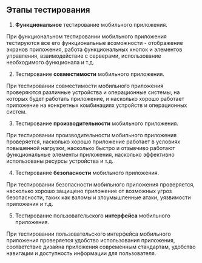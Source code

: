 ## Этапы тестирования


1. **Функциональное** тестирование мобильного приложения.

При функциональном тестировании мобильного приложения тестируются все его функциональные возможности - отображение экранов приложения, работа функциональных кнопок и элементов управления, взаимодействие с серверами, использование необходимого функционала и т.д.

2. Тестирование **совместимости** мобильного приложения.

При тестировании совместимости мобильного приложения проверяются различные устройства и операционные системы, на которых будет работать приложение, и насколько хорошо работает приложение на конкретных комбинациях устройств и операционных систем.

3. Тестирование **производительности** мобильного приложения.

При тестировании производительности мобильного приложения проверяется, насколько хорошо приложение работает в условиях повышенной нагрузки, насколько быстро и отзывчиво работают функциональные элементы приложения, насколько эффективно использованы ресурсы устройства и т.д.

4. Тестирование **безопасности** мобильного приложения.

При тестировании безопасности мобильного приложения проверяется, насколько хорошо защищено приложение от возможных угроз безопасности, таких как взломы и злоумышленные атаки, уязвимости приложения и т.д.

5. Тестирование пользовательского **интерфейса** мобильного приложения.

При тестировании пользовательского интерфейса мобильного приложения проверяется удобство использования приложения, соответствие дизайна приложения современным стандартам, удобство навигации и доступность информации для пользователя.